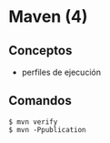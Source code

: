 # Maven (4)

## Conceptos

 - perfiles de ejecución

## Comandos

```
$ mvn verify
$ mvn -Ppublication
```